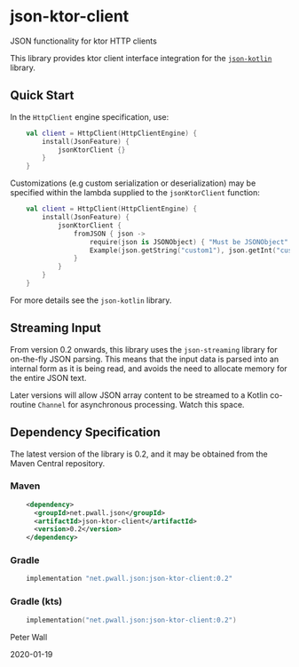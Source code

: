 # json-ktor-client

JSON functionality for ktor HTTP clients

This library provides ktor client interface integration for the [`json-kotlin`](https://github.com/pwall567/json-kotlin)
library.

## Quick Start

In the `HttpClient` engine specification, use:
```kotlin
    val client = HttpClient(HttpClientEngine) {
        install(JsonFeature) {
            jsonKtorClient {}
        }
    }
```

Customizations (e.g custom serialization or deserialization) may be specified within the lambda supplied to the
`jsonKtorClient` function:
```kotlin
    val client = HttpClient(HttpClientEngine) {
        install(JsonFeature) {
            jsonKtorClient {
                fromJSON { json ->
                    require(json is JSONObject) { "Must be JSONObject" }
                    Example(json.getString("custom1"), json.getInt("custom2"))
                }
            }
        }
    }
```
For more details see the `json-kotlin` library.

## Streaming Input

From version 0.2 onwards, this library uses the `json-streaming` library for on-the-fly JSON parsing.
This means that the input data is parsed into an internal form as it is being read, and avoids the need to allocate
memory for the entire JSON text.

Later versions will allow JSON array content to be streamed to a Kotlin co-routine `Channel` for asynchronous
processing.
Watch this space.

## Dependency Specification

The latest version of the library is 0.2, and it may be obtained from the Maven Central repository.

### Maven
```xml
    <dependency>
      <groupId>net.pwall.json</groupId>
      <artifactId>json-ktor-client</artifactId>
      <version>0.2</version>
    </dependency>
```
### Gradle
```groovy
    implementation "net.pwall.json:json-ktor-client:0.2"
```
### Gradle (kts)
```kotlin
    implementation("net.pwall.json:json-ktor-client:0.2")
```

Peter Wall

2020-01-19
